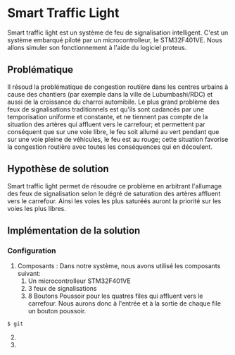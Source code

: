 # Smart Traffic Light
Smart traffic light est un système de feu de signalisation intelligent. C'est un système embarqué piloté par un microcontrolleur, le STM32F401VE. 
Nous allons simuler son fonctionnement à l'aide du logiciel proteus.

## Problématique
Il résoud la problématique de congestion routière dans les centres urbains à cause des chantiers (par exemple dans la ville de Lubumbashi/RDC) et aussi de la croissance du charroi automibile. Le plus grand problème des feux de signalisations traditionnels est qu'ils sont cadancés par une temporisation uniforme et constante, et ne tiennent pas compte de la situation des artères qui affluent vers le carrefour; et permettent par conséquent que sur une voie libre, le feu soit allumé au vert pendant que sur une voie pleine de véhicules, le feu est au rouge; cette situation favorise la congestion routière avec toutes les conséquences qui en découlent. 

## Hypothèse de solution
Smart traffic light permet de résoudre ce problème en arbitrant l'allumage des feux de signalisation selon le dégré de saturation des artères affluent vers le carrefour. Ainsi les voies les plus saturéés auront la priorité sur les voies les plus libres.


## Implémentation de la solution

### Configuration
1. Composants : 
	Dans notre système, nous avons utilisé les composants suivant:
	1. Un microcontrolleur STM32F401VE 
	2. 3 feux de signalisations 
	3. 8 Boutons Poussoir pour les quatres files qui affluent vers le carrefour. Nous aurons donc à l'entrée et à la sortie de chaque file un bouton poussoir.

```bash
$ git 
```
2. 
3. 
